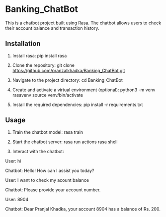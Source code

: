 # Banking_ChatBot

This is a chatbot project built using Rasa. The chatbot allows users to check their account balance and transaction history.

## Installation

1. Install rasa:
pip install rasa

2. Clone the repository:
git clone https://github.com/pranzalkhadka/Banking_ChatBot.git

3. Navigate to the project directory:
cd Banking_ChatBot

4. Create and activate a virtual environment (optional):
python3 -m venv rasavenv
source venv/bin/activate

5. Install the required dependencies:
pip install -r requirements.txt

## Usage

1. Train the chatbot model:
rasa train

2. Start the chatbot server:
rasa run actions
rasa shell

3. Interact with the chatbot:

  User: hi

  Chatbot: Hello! How can I assist you today?

  User: I want to check my acount balance 

  Chatbot: Please provide your account number.

  User: 8904

  Chatbot: Dear Pranjal Khadka, your account 8904 has a balance of Rs. 200.

